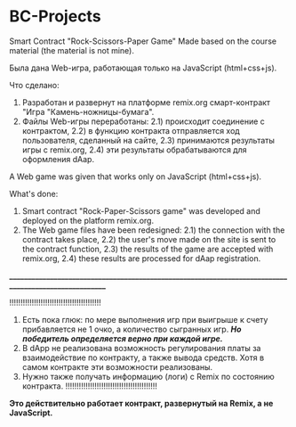 # BC-Projects

Smart Contract "Rock-Scissors-Paper Game"
Made based on the course material (the material is not mine).

Была дана Web-игра, работающая только на JavaScript (html+css+js).

Что сделано:
1. Разработан и развернут на платформе remix.org смарт-контракт "Игра "Камень-ножницы-бумага".
2. Файлы Web-игры переработаны:
  2.1) происходит соединение с контрактом,
  2.2) в функцию контракта отправляется ход пользователя, сделанный на сайте,
  2.3) принимаются результаты игры с remix.org,
  2.4) эти результаты обрабатываются для оформления dAap.
  
  A Web game was given that works only on JavaScript (html+css+js).
  
  What's done:
1. Smart contract "Rock-Paper-Scissors game" was developed and deployed on the platform remix.org.
2. The Web game files have been redesigned:
  2.1) the connection with the contract takes place,
  2.2) the user's move made on the site is sent to the contract function,
  2.3) the results of the game are accepted with remix.org,
  2.4) these results are processed for dAap registration.
  
**_____________________________________________________________________________________________________**
  
!!!!!!!!!!!!!!!!!!!!!!!!!!!!!!!!!!!!!!!!!
  1) Есть пока глюк: по мере выполнения игр при выигрыше к счету прибавляется не 1 очко, а количество сыгранных игр.
  ***Но победитель определяется верно при каждой игре.***
  3) В dApp не реализована возможность регулирования платы за взаимодействие по контракту, а также вывода средств.
     Хотя в самом контракте эти возможности реализованы.
  3) Нужно также получать информацию (логи) с Remix по состоянию контракта.
  !!!!!!!!!!!!!!!!!!!!!!!!!!!!!!!!!!!!!!!!!
  
  **Это действительно работает контракт, развернутый на Remix, а не JavaScript.**
